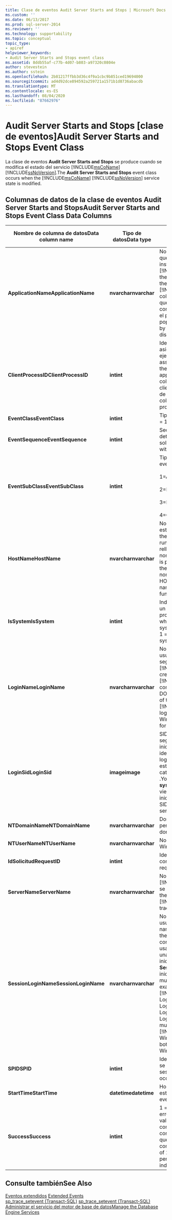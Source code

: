 ```yaml
---
title: Clase de eventos Audit Server Starts and Stops | Microsoft Docs
ms.custom: ''
ms.date: 06/13/2017
ms.prod: sql-server-2014
ms.reviewer: ''
ms.technology: supportability
ms.topic: conceptual
topic_type:
- apiref
helpviewer_keywords:
- Audit Server Starts and Stops event class
ms.assetid: 8ddb55af-c77b-4d07-b803-a97320c0804e
author: stevestein
ms.author: sstein
ms.openlocfilehash: 2b81217ffbb3d36c4f9a1cbc9b851ced19694000
ms.sourcegitcommit: ad4d92dce894592a259721a1571b1d8736abacdb
ms.translationtype: MT
ms.contentlocale: es-ES
ms.lasthandoff: 08/04/2020
ms.locfileid: "87662976"
---
```

# <a name="audit-server-starts-and-stops-event-class"></a><span data-ttu-id="ef4de-102">Audit Server Starts and Stops [clase de eventos]</span><span class="sxs-lookup"><span data-stu-id="ef4de-102">Audit Server Starts and Stops Event Class</span></span>
  <span data-ttu-id="ef4de-103">La clase de eventos **Audit Server Starts and Stops** se produce cuando se modifica el estado del servicio [!INCLUDE[msCoName](../../includes/msconame-md.md)] [!INCLUDE[ssNoVersion](../../includes/ssnoversion-md.md)].</span><span class="sxs-lookup"><span data-stu-id="ef4de-103">The **Audit Server Starts and Stops** event class occurs when the [!INCLUDE[msCoName](../../includes/msconame-md.md)] [!INCLUDE[ssNoVersion](../../includes/ssnoversion-md.md)] service state is modified.</span></span>  
  
## <a name="audit-server-starts-and-stops-event-class-data-columns"></a><span data-ttu-id="ef4de-104">Columnas de datos de la clase de eventos Audit Server Starts and Stops</span><span class="sxs-lookup"><span data-stu-id="ef4de-104">Audit Server Starts and Stops Event Class Data Columns</span></span>  
  
|<span data-ttu-id="ef4de-105">Nombre de columna de datos</span><span class="sxs-lookup"><span data-stu-id="ef4de-105">Data column name</span></span>|<span data-ttu-id="ef4de-106">Tipo de datos</span><span class="sxs-lookup"><span data-stu-id="ef4de-106">Data type</span></span>|<span data-ttu-id="ef4de-107">Descripción</span><span class="sxs-lookup"><span data-stu-id="ef4de-107">Description</span></span>|<span data-ttu-id="ef4de-108">Identificador de columna</span><span class="sxs-lookup"><span data-stu-id="ef4de-108">Column ID</span></span>|<span data-ttu-id="ef4de-109">Filtrable</span><span class="sxs-lookup"><span data-stu-id="ef4de-109">Filterable</span></span>|  
|----------------------|---------------|-----------------|---------------|----------------|  
|<span data-ttu-id="ef4de-110">**ApplicationName**</span><span class="sxs-lookup"><span data-stu-id="ef4de-110">**ApplicationName**</span></span>|<span data-ttu-id="ef4de-111">**nvarchar**</span><span class="sxs-lookup"><span data-stu-id="ef4de-111">**nvarchar**</span></span>|<span data-ttu-id="ef4de-112">Nombre de la aplicación cliente que ha creado la conexión a una instancia de [!INCLUDE[ssNoVersion](../../includes/ssnoversion-md.md)].</span><span class="sxs-lookup"><span data-stu-id="ef4de-112">Name of the client application that created the connection to an instance of [!INCLUDE[ssNoVersion](../../includes/ssnoversion-md.md)].</span></span> <span data-ttu-id="ef4de-113">Esta columna se rellena con los valores que pasa la aplicación, en lugar de con el nombre que se muestra para el programa.</span><span class="sxs-lookup"><span data-stu-id="ef4de-113">This column is populated with the values passed by the application rather than the displayed name of the program.</span></span>|<span data-ttu-id="ef4de-114">10</span><span class="sxs-lookup"><span data-stu-id="ef4de-114">10</span></span>|<span data-ttu-id="ef4de-115">Sí</span><span class="sxs-lookup"><span data-stu-id="ef4de-115">Yes</span></span>|  
|<span data-ttu-id="ef4de-116">**ClientProcessID**</span><span class="sxs-lookup"><span data-stu-id="ef4de-116">**ClientProcessID**</span></span>|<span data-ttu-id="ef4de-117">**int**</span><span class="sxs-lookup"><span data-stu-id="ef4de-117">**int**</span></span>|<span data-ttu-id="ef4de-118">Identificador que el equipo host asigna al proceso en el que se ejecuta la aplicación cliente.</span><span class="sxs-lookup"><span data-stu-id="ef4de-118">ID assigned by the host computer to the process where the client application is running.</span></span> <span data-ttu-id="ef4de-119">Esta columna de datos se rellena si el cliente proporciona el identificador de proceso del cliente.</span><span class="sxs-lookup"><span data-stu-id="ef4de-119">This data column is populated if the client provides the client process ID.</span></span>|<span data-ttu-id="ef4de-120">9</span><span class="sxs-lookup"><span data-stu-id="ef4de-120">9</span></span>|<span data-ttu-id="ef4de-121">Sí</span><span class="sxs-lookup"><span data-stu-id="ef4de-121">Yes</span></span>|  
|<span data-ttu-id="ef4de-122">**EventClass**</span><span class="sxs-lookup"><span data-stu-id="ef4de-122">**EventClass**</span></span>|<span data-ttu-id="ef4de-123">**int**</span><span class="sxs-lookup"><span data-stu-id="ef4de-123">**int**</span></span>|<span data-ttu-id="ef4de-124">Tipo de evento = 18.</span><span class="sxs-lookup"><span data-stu-id="ef4de-124">Type of event = 18.</span></span>|<span data-ttu-id="ef4de-125">27</span><span class="sxs-lookup"><span data-stu-id="ef4de-125">27</span></span>|<span data-ttu-id="ef4de-126">No</span><span class="sxs-lookup"><span data-stu-id="ef4de-126">No</span></span>|  
|<span data-ttu-id="ef4de-127">**EventSequence**</span><span class="sxs-lookup"><span data-stu-id="ef4de-127">**EventSequence**</span></span>|<span data-ttu-id="ef4de-128">**int**</span><span class="sxs-lookup"><span data-stu-id="ef4de-128">**int**</span></span>|<span data-ttu-id="ef4de-129">Secuencia de un evento determinado de la solicitud.</span><span class="sxs-lookup"><span data-stu-id="ef4de-129">Sequence of a given event within the request.</span></span>|<span data-ttu-id="ef4de-130">51</span><span class="sxs-lookup"><span data-stu-id="ef4de-130">51</span></span>|<span data-ttu-id="ef4de-131">No</span><span class="sxs-lookup"><span data-stu-id="ef4de-131">No</span></span>|  
|<span data-ttu-id="ef4de-132">**EventSubClass**</span><span class="sxs-lookup"><span data-stu-id="ef4de-132">**EventSubClass**</span></span>|<span data-ttu-id="ef4de-133">**int**</span><span class="sxs-lookup"><span data-stu-id="ef4de-133">**int**</span></span>|<span data-ttu-id="ef4de-134">Tipo de la subclase de eventos.</span><span class="sxs-lookup"><span data-stu-id="ef4de-134">Type of event subclass.</span></span><br /><br /> <span data-ttu-id="ef4de-135">1=Apagado</span><span class="sxs-lookup"><span data-stu-id="ef4de-135">1=Shutdown</span></span><br /><br /> <span data-ttu-id="ef4de-136">2=Iniciado</span><span class="sxs-lookup"><span data-stu-id="ef4de-136">2=Started</span></span><br /><br /> <span data-ttu-id="ef4de-137">3=En pausa</span><span class="sxs-lookup"><span data-stu-id="ef4de-137">3=Paused</span></span><br /><br /> <span data-ttu-id="ef4de-138">4=Continuar</span><span class="sxs-lookup"><span data-stu-id="ef4de-138">4=Continue</span></span>|<span data-ttu-id="ef4de-139">21</span><span class="sxs-lookup"><span data-stu-id="ef4de-139">21</span></span>|<span data-ttu-id="ef4de-140">Sí</span><span class="sxs-lookup"><span data-stu-id="ef4de-140">Yes</span></span>|  
|<span data-ttu-id="ef4de-141">**HostName**</span><span class="sxs-lookup"><span data-stu-id="ef4de-141">**HostName**</span></span>|<span data-ttu-id="ef4de-142">**nvarchar**</span><span class="sxs-lookup"><span data-stu-id="ef4de-142">**nvarchar**</span></span>|<span data-ttu-id="ef4de-143">Nombre del equipo en el que se está ejecutando el cliente.</span><span class="sxs-lookup"><span data-stu-id="ef4de-143">Name of the computer on which the client is running.</span></span> <span data-ttu-id="ef4de-144">Esta columna de datos se rellena si el cliente proporciona el nombre del host.</span><span class="sxs-lookup"><span data-stu-id="ef4de-144">This data column is populated if the client provides the host name.</span></span> <span data-ttu-id="ef4de-145">Para determinar el nombre del host, utilice la función HOST_NAME.</span><span class="sxs-lookup"><span data-stu-id="ef4de-145">To determine the host name, use the HOST_NAME function.</span></span>|<span data-ttu-id="ef4de-146">8</span><span class="sxs-lookup"><span data-stu-id="ef4de-146">8</span></span>|<span data-ttu-id="ef4de-147">Sí</span><span class="sxs-lookup"><span data-stu-id="ef4de-147">Yes</span></span>|  
|<span data-ttu-id="ef4de-148">**IsSystem**</span><span class="sxs-lookup"><span data-stu-id="ef4de-148">**IsSystem**</span></span>|<span data-ttu-id="ef4de-149">**int**</span><span class="sxs-lookup"><span data-stu-id="ef4de-149">**int**</span></span>|<span data-ttu-id="ef4de-150">Indica si el evento ha ocurrido en un proceso del sistema o en un proceso de usuario.</span><span class="sxs-lookup"><span data-stu-id="ef4de-150">Indicates whether the event occurred on a system process or a user process.</span></span> <span data-ttu-id="ef4de-151">1 = sistema, 0 = usuario.</span><span class="sxs-lookup"><span data-stu-id="ef4de-151">1 = system, 0 = user.</span></span>|<span data-ttu-id="ef4de-152">60</span><span class="sxs-lookup"><span data-stu-id="ef4de-152">60</span></span>|<span data-ttu-id="ef4de-153">Sí</span><span class="sxs-lookup"><span data-stu-id="ef4de-153">Yes</span></span>|  
|<span data-ttu-id="ef4de-154">**LoginName**</span><span class="sxs-lookup"><span data-stu-id="ef4de-154">**LoginName**</span></span>|<span data-ttu-id="ef4de-155">**nvarchar**</span><span class="sxs-lookup"><span data-stu-id="ef4de-155">**nvarchar**</span></span>|<span data-ttu-id="ef4de-156">Nombre del inicio de sesión del usuario (inicio de sesión de seguridad de [!INCLUDE[ssNoVersion](../../includes/ssnoversion-md.md)] o credenciales de inicio de sesión de [!INCLUDE[msCoName](../../includes/msconame-md.md)] Windows con el formato DOMINIO\nombreDeUsuario).</span><span class="sxs-lookup"><span data-stu-id="ef4de-156">Name of the login of the user (either the [!INCLUDE[ssNoVersion](../../includes/ssnoversion-md.md)] security login or the [!INCLUDE[msCoName](../../includes/msconame-md.md)] Windows login credentials in the form of DOMAIN\username).</span></span>|<span data-ttu-id="ef4de-157">11</span><span class="sxs-lookup"><span data-stu-id="ef4de-157">11</span></span>|<span data-ttu-id="ef4de-158">Sí</span><span class="sxs-lookup"><span data-stu-id="ef4de-158">Yes</span></span>|  
|<span data-ttu-id="ef4de-159">**LoginSid**</span><span class="sxs-lookup"><span data-stu-id="ef4de-159">**LoginSid**</span></span>|<span data-ttu-id="ef4de-160">**image**</span><span class="sxs-lookup"><span data-stu-id="ef4de-160">**image**</span></span>|<span data-ttu-id="ef4de-161">SID (número de identificación de seguridad) del usuario que ha iniciado la sesión.</span><span class="sxs-lookup"><span data-stu-id="ef4de-161">Security identification number (SID) of the logged-in user.</span></span> <span data-ttu-id="ef4de-162">Puede encontrar esta información en la vista de catálogo **sys.server_principals** .</span><span class="sxs-lookup"><span data-stu-id="ef4de-162">You can find this information in the **sys.server_principals** catalog view.</span></span> <span data-ttu-id="ef4de-163">Cada SID es único para cada inicio de sesión en el servidor.</span><span class="sxs-lookup"><span data-stu-id="ef4de-163">Each SID is unique for each login in the server.</span></span>|<span data-ttu-id="ef4de-164">41</span><span class="sxs-lookup"><span data-stu-id="ef4de-164">41</span></span>|<span data-ttu-id="ef4de-165">Sí</span><span class="sxs-lookup"><span data-stu-id="ef4de-165">Yes</span></span>|  
|<span data-ttu-id="ef4de-166">**NTDomainName**</span><span class="sxs-lookup"><span data-stu-id="ef4de-166">**NTDomainName**</span></span>|<span data-ttu-id="ef4de-167">**nvarchar**</span><span class="sxs-lookup"><span data-stu-id="ef4de-167">**nvarchar**</span></span>|<span data-ttu-id="ef4de-168">Dominio de Windows al que pertenece el usuario.</span><span class="sxs-lookup"><span data-stu-id="ef4de-168">Windows domain to which the user belongs.</span></span>|<span data-ttu-id="ef4de-169">7</span><span class="sxs-lookup"><span data-stu-id="ef4de-169">7</span></span>|<span data-ttu-id="ef4de-170">Sí</span><span class="sxs-lookup"><span data-stu-id="ef4de-170">Yes</span></span>|  
|<span data-ttu-id="ef4de-171">**NTUserName**</span><span class="sxs-lookup"><span data-stu-id="ef4de-171">**NTUserName**</span></span>|<span data-ttu-id="ef4de-172">**nvarchar**</span><span class="sxs-lookup"><span data-stu-id="ef4de-172">**nvarchar**</span></span>|<span data-ttu-id="ef4de-173">Nombre del usuario de Windows.</span><span class="sxs-lookup"><span data-stu-id="ef4de-173">Windows user name.</span></span>|<span data-ttu-id="ef4de-174">6</span><span class="sxs-lookup"><span data-stu-id="ef4de-174">6</span></span>|<span data-ttu-id="ef4de-175">Sí</span><span class="sxs-lookup"><span data-stu-id="ef4de-175">Yes</span></span>|  
|<span data-ttu-id="ef4de-176">**IdSolicitud**</span><span class="sxs-lookup"><span data-stu-id="ef4de-176">**RequestID**</span></span>|<span data-ttu-id="ef4de-177">**int**</span><span class="sxs-lookup"><span data-stu-id="ef4de-177">**int**</span></span>|<span data-ttu-id="ef4de-178">Identificador de la solicitud que contiene la instrucción.</span><span class="sxs-lookup"><span data-stu-id="ef4de-178">ID of the request containing the statement.</span></span>|<span data-ttu-id="ef4de-179">49</span><span class="sxs-lookup"><span data-stu-id="ef4de-179">49</span></span>|<span data-ttu-id="ef4de-180">Sí</span><span class="sxs-lookup"><span data-stu-id="ef4de-180">Yes</span></span>|  
|<span data-ttu-id="ef4de-181">**ServerName**</span><span class="sxs-lookup"><span data-stu-id="ef4de-181">**ServerName**</span></span>|<span data-ttu-id="ef4de-182">**nvarchar**</span><span class="sxs-lookup"><span data-stu-id="ef4de-182">**nvarchar**</span></span>|<span data-ttu-id="ef4de-183">Nombre de la instancia de [!INCLUDE[ssNoVersion](../../includes/ssnoversion-md.md)] de la que se realiza un seguimiento.</span><span class="sxs-lookup"><span data-stu-id="ef4de-183">Name of the instance of [!INCLUDE[ssNoVersion](../../includes/ssnoversion-md.md)] being traced.</span></span>|<span data-ttu-id="ef4de-184">26</span><span class="sxs-lookup"><span data-stu-id="ef4de-184">26</span></span>|<span data-ttu-id="ef4de-185">No</span><span class="sxs-lookup"><span data-stu-id="ef4de-185">No</span></span>|  
|<span data-ttu-id="ef4de-186">**SessionLoginName**</span><span class="sxs-lookup"><span data-stu-id="ef4de-186">**SessionLoginName**</span></span>|<span data-ttu-id="ef4de-187">**nvarchar**</span><span class="sxs-lookup"><span data-stu-id="ef4de-187">**nvarchar**</span></span>|<span data-ttu-id="ef4de-188">Nombre de inicio de sesión del usuario que originó la sesión.</span><span class="sxs-lookup"><span data-stu-id="ef4de-188">Login name of the user who originated the session.</span></span> <span data-ttu-id="ef4de-189">Por ejemplo, si se conecta a [!INCLUDE[ssNoVersion](../../includes/ssnoversion-md.md)] usando inicioDeSesión1 y ejecuta una instrucción como inicioDeSesión2, **SessionLoginName** muestra inicioDeSesión1 y **LoginName** muestra inicioDeSesión2.</span><span class="sxs-lookup"><span data-stu-id="ef4de-189">For example, if you connect to [!INCLUDE[ssNoVersion](../../includes/ssnoversion-md.md)] using Login1 and execute a statement as Login2, **SessionLoginName** shows Login1 and **LoginName** shows Login2.</span></span> <span data-ttu-id="ef4de-190">En esta columna se muestran los inicios de sesión de [!INCLUDE[ssNoVersion](../../includes/ssnoversion-md.md)] y de Windows.</span><span class="sxs-lookup"><span data-stu-id="ef4de-190">This column displays both [!INCLUDE[ssNoVersion](../../includes/ssnoversion-md.md)] and Windows logins.</span></span>|<span data-ttu-id="ef4de-191">64</span><span class="sxs-lookup"><span data-stu-id="ef4de-191">64</span></span>|<span data-ttu-id="ef4de-192">Sí</span><span class="sxs-lookup"><span data-stu-id="ef4de-192">Yes</span></span>|  
|<span data-ttu-id="ef4de-193">**SPID**</span><span class="sxs-lookup"><span data-stu-id="ef4de-193">**SPID**</span></span>|<span data-ttu-id="ef4de-194">**int**</span><span class="sxs-lookup"><span data-stu-id="ef4de-194">**int**</span></span>|<span data-ttu-id="ef4de-195">Identificador de la sesión en la que se produjo el evento.</span><span class="sxs-lookup"><span data-stu-id="ef4de-195">ID of the session on which the event occurred.</span></span>|<span data-ttu-id="ef4de-196">12</span><span class="sxs-lookup"><span data-stu-id="ef4de-196">12</span></span>|<span data-ttu-id="ef4de-197">Sí</span><span class="sxs-lookup"><span data-stu-id="ef4de-197">Yes</span></span>|  
|<span data-ttu-id="ef4de-198">**StartTime**</span><span class="sxs-lookup"><span data-stu-id="ef4de-198">**StartTime**</span></span>|<span data-ttu-id="ef4de-199">**datetime**</span><span class="sxs-lookup"><span data-stu-id="ef4de-199">**datetime**</span></span>|<span data-ttu-id="ef4de-200">Hora a la que se inició el evento, si está disponible.</span><span class="sxs-lookup"><span data-stu-id="ef4de-200">Time at which the event started, if available.</span></span>|<span data-ttu-id="ef4de-201">14</span><span class="sxs-lookup"><span data-stu-id="ef4de-201">14</span></span>|<span data-ttu-id="ef4de-202">Sí</span><span class="sxs-lookup"><span data-stu-id="ef4de-202">Yes</span></span>|  
|<span data-ttu-id="ef4de-203">**Success**</span><span class="sxs-lookup"><span data-stu-id="ef4de-203">**Success**</span></span>|<span data-ttu-id="ef4de-204">**int**</span><span class="sxs-lookup"><span data-stu-id="ef4de-204">**int**</span></span>|<span data-ttu-id="ef4de-205">1 = correcto.</span><span class="sxs-lookup"><span data-stu-id="ef4de-205">1 = success.</span></span> <span data-ttu-id="ef4de-206">0 = error</span><span class="sxs-lookup"><span data-stu-id="ef4de-206">0 = failure.</span></span> <span data-ttu-id="ef4de-207">Por ejemplo, el valor 1 significa que se ha comprobado un permiso correctamente y el valor 0 indica que se ha producido un error en la comprobación.</span><span class="sxs-lookup"><span data-stu-id="ef4de-207">For example, a value of 1 indicates success of a permissions check and a value of 0 indicates failure of that check.</span></span>|<span data-ttu-id="ef4de-208">23</span><span class="sxs-lookup"><span data-stu-id="ef4de-208">23</span></span>|<span data-ttu-id="ef4de-209">Sí</span><span class="sxs-lookup"><span data-stu-id="ef4de-209">Yes</span></span>|  
  
## <a name="see-also"></a><span data-ttu-id="ef4de-210">Consulte también</span><span class="sxs-lookup"><span data-stu-id="ef4de-210">See Also</span></span>  
 <span data-ttu-id="ef4de-211">[Eventos extendidos](../extended-events/extended-events.md) </span><span class="sxs-lookup"><span data-stu-id="ef4de-211">[Extended Events](../extended-events/extended-events.md) </span></span>  
 <span data-ttu-id="ef4de-212">[sp_trace_setevent &#40;Transact-SQL&#41;](/sql/relational-databases/system-stored-procedures/sp-trace-setevent-transact-sql) </span><span class="sxs-lookup"><span data-stu-id="ef4de-212">[sp_trace_setevent &#40;Transact-SQL&#41;](/sql/relational-databases/system-stored-procedures/sp-trace-setevent-transact-sql) </span></span>  
 [<span data-ttu-id="ef4de-213">Administrar el servicio del motor de base de datos</span><span class="sxs-lookup"><span data-stu-id="ef4de-213">Manage the Database Engine Services</span></span>](../../database-engine/configure-windows/manage-the-database-engine-services.md)  
  
  
